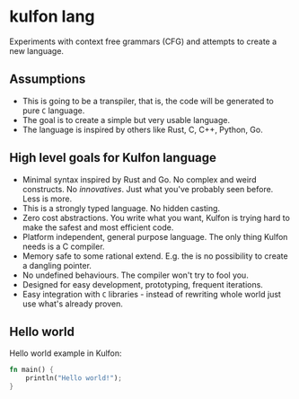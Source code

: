# kulfon lang
Experiments with context free grammars (CFG) and attempts to create a new language.

## Assumptions
- This is going to be a transpiler, that is, the code will be generated to pure `C` language.
- The goal is to create a simple but very usable language.
- The language is inspired by others like Rust, C, C++, Python, Go.

## High level goals for Kulfon language
- Minimal syntax inspired by Rust and Go. No complex and weird constructs. No _innovatives_. Just what you've probably seen before. Less is more.
- This is a strongly typed language. No hidden casting.
- Zero cost abstractions. You write what you want, Kulfon is trying hard to make the safest and most efficient code.
- Platform independent, general purpose language. The only thing Kulfon needs is a C compiler. 
- Memory safe to some rational extend. E.g. the is no possibility to create a dangling pointer.
- No undefined behaviours. The compiler won't try to fool you.
- Designed for easy development, prototyping, frequent iterations. 
- Easy integration with `C` libraries - instead of rewriting whole world just use what's already proven.

## Hello world
Hello world example in Kulfon:
```rust
fn main() {
    println("Hello world!");
}
```
